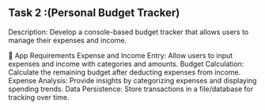 ## Task 2 :**(Personal Budget Tracker)**
Description: Develop a console-based budget tracker that allows users to manage their expenses and income.

🎯 App Requirements
Expense and Income Entry: Allow users to input expenses and income with categories and amounts.
Budget Calculation: Calculate the remaining budget after deducting expenses from income.
Expense Analysis: Provide insights by categorizing expenses and displaying spending trends.
Data Persistence: Store transactions in a file/database for tracking over time.
